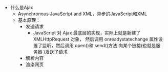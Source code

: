 - 什么是Ajax
    - Asynchronous JavaScript and XML，异步的JavaScript和XML
    - 基本原理：
        - 发送请求
            - JavaScript 对 Ajax 最底层的实现，实际上就是新建了 XMLHttpRequest 对象，
            然后调用 onreadystatechange 属性设置了监昕，然后调用 open()和 send()方法
            向某个链接(也就是服务器 )发送了请求
        - 解析内容
        - 渲染网页
        